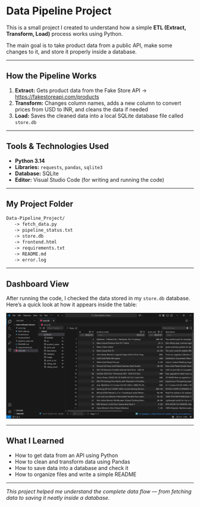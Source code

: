#  Data Pipeline Project

This is a small project I created to understand how a simple **ETL (Extract, Transform, Load)** process works using Python.  

The main goal is to take product data from a public API, make some changes to it, and store it properly inside a database.

---

##  How the Pipeline Works
1. **Extract:** Gets product data from the Fake Store API → https://fakestoreapi.com/products  
2. **Transform:** Changes column names, adds a new column to convert prices from USD to INR, and cleans the data if needed  
3. **Load:** Saves the cleaned data into a local SQLite database file called `store.db`

---

##  Tools & Technologies Used
- **Python 3.14**  
- **Libraries:** `requests`, `pandas`, `sqlite3`  
- **Database:** SQLite  
- **Editor:** Visual Studio Code (for writing and running the code)

---

##  My Project Folder
```
Data-Pipeline_Project/
   -> fetch_data.py
   -> pipeline_status.txt
   -> store.db
   -> frontend.html
   -> requirements.txt
   -> README.md
   -> error.log
```
---
## Dashboard View
After running the code, I checked the data stored in my `store.db` database.  
Here’s a quick look at how it appears inside the table:

![Dashboard Screenshot](dashboard_screenshot.png)

---

##  What I Learned
- How to get data from an API using Python  
- How to clean and transform data using Pandas  
- How to save data into a database and check it  
- How to organize files and write a simple README  

---

 *This project helped me understand the complete data flow — from fetching data to saving it neatly inside a database.*



